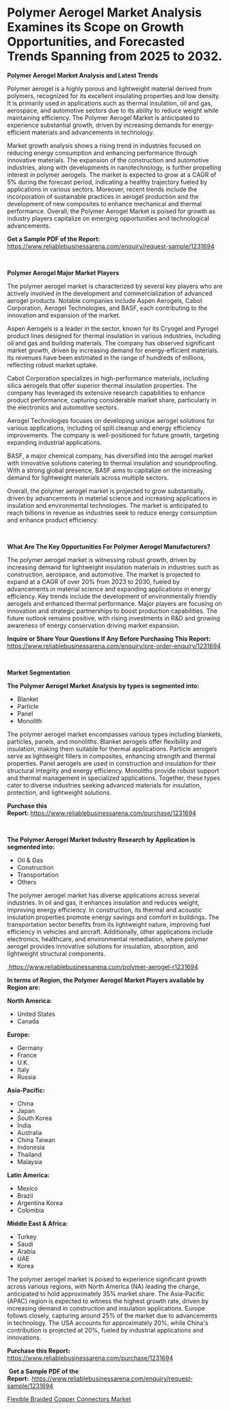 <p><h1>Polymer Aerogel Market Analysis Examines its Scope on Growth Opportunities, and Forecasted Trends Spanning from 2025 to 2032.</h1></p><p><strong>Polymer Aerogel Market Analysis and Latest Trends</strong></p>
<p><p>Polymer aerogel is a highly porous and lightweight material derived from polymers, recognized for its excellent insulating properties and low density. It is primarily used in applications such as thermal insulation, oil and gas, aerospace, and automotive sectors due to its ability to reduce weight while maintaining efficiency. The Polymer Aerogel Market is anticipated to experience substantial growth, driven by increasing demands for energy-efficient materials and advancements in technology.</p><p>Market growth analysis shows a rising trend in industries focused on reducing energy consumption and enhancing performance through innovative materials. The expansion of the construction and automotive industries, along with developments in nanotechnology, is further propelling interest in polymer aerogels. The market is expected to grow at a CAGR of 5% during the forecast period, indicating a healthy trajectory fueled by applications in various sectors. Moreover, recent trends include the incorporation of sustainable practices in aerogel production and the development of new composites to enhance mechanical and thermal performance. Overall, the Polymer Aerogel Market is poised for growth as industry players capitalize on emerging opportunities and technological advancements.</p></p>
<p><strong>Get a Sample PDF of the Report:&nbsp;</strong> <a href="https://www.reliablebusinessarena.com/enquiry/request-sample/1231694?utm_campaign=3062&utm_medium=2&utm_source=Github&utm_content=ia&utm_term=02042025&utm_id=polymer-aerogel">https://www.reliablebusinessarena.com/enquiry/request-sample/1231694</a></p>
<p>&nbsp;</p>
<p><strong>Polymer Aerogel Major Market Players</strong></p>
<p><p>The polymer aerogel market is characterized by several key players who are actively involved in the development and commercialization of advanced aerogel products. Notable companies include Aspen Aerogels, Cabot Corporation, Aerogel Technologies, and BASF, each contributing to the innovation and expansion of the market.</p><p>Aspen Aerogels is a leader in the sector, known for its Cryogel and Pyrogel product lines designed for thermal insulation in various industries, including oil and gas and building materials. The company has observed significant market growth, driven by increasing demand for energy-efficient materials. Its revenues have been estimated in the range of hundreds of millions, reflecting robust market uptake.</p><p>Cabot Corporation specializes in high-performance materials, including silica aerogels that offer superior thermal insulation properties. The company has leveraged its extensive research capabilities to enhance product performance, capturing considerable market share, particularly in the electronics and automotive sectors.</p><p>Aerogel Technologies focuses on developing unique aerogel solutions for various applications, including oil spill cleanup and energy efficiency improvements. The company is well-positioned for future growth, targeting expanding industrial applications.</p><p>BASF, a major chemical company, has diversified into the aerogel market with innovative solutions catering to thermal insulation and soundproofing. With a strong global presence, BASF aims to capitalize on the increasing demand for lightweight materials across multiple sectors.</p><p>Overall, the polymer aerogel market is projected to grow substantially, driven by advancements in material science and increasing applications in insulation and environmental technologies. The market is anticipated to reach billions in revenue as industries seek to reduce energy consumption and enhance product efficiency.</p></p>
<p>&nbsp;</p>
<p><strong>What Are The Key Opportunities For Polymer Aerogel Manufacturers?</strong></p>
<p><p>The polymer aerogel market is witnessing robust growth, driven by increasing demand for lightweight insulation materials in industries such as construction, aerospace, and automotive. The market is projected to expand at a CAGR of over 20% from 2023 to 2030, fueled by advancements in material science and expanding applications in energy efficiency. Key trends include the development of environmentally friendly aerogels and enhanced thermal performance. Major players are focusing on innovation and strategic partnerships to boost production capabilities. The future outlook remains positive, with rising investments in R&D and growing awareness of energy conservation driving market expansion.</p></p>
<p><strong>Inquire or Share Your Questions If Any Before Purchasing This Report:</strong> <a href="https://www.reliablebusinessarena.com/enquiry/pre-order-enquiry/1231694?utm_campaign=3062&utm_medium=2&utm_source=Github&utm_content=ia&utm_term=02042025&utm_id=polymer-aerogel">https://www.reliablebusinessarena.com/enquiry/pre-order-enquiry/1231694</a></p>
<p>&nbsp;</p>
<p><strong>Market Segmentation</strong></p>
<p><strong>The Polymer Aerogel Market Analysis by types is segmented into:</strong></p>
<p><ul><li>Blanket</li><li>Particle</li><li>Panel</li><li>Monolith</li></ul></p>
<p><p>The polymer aerogel market encompasses various types including blankets, particles, panels, and monoliths. Blanket aerogels offer flexibility and insulation, making them suitable for thermal applications. Particle aerogels serve as lightweight fillers in composites, enhancing strength and thermal properties. Panel aerogels are used in construction and insulation for their structural integrity and energy efficiency. Monoliths provide robust support and thermal management in specialized applications. Together, these types cater to diverse industries seeking advanced materials for insulation, protection, and lightweight solutions.</p></p>
<p><strong>Purchase this Report:&nbsp;</strong><a href="https://www.reliablebusinessarena.com/purchase/1231694?utm_campaign=3062&utm_medium=2&utm_source=Github&utm_content=ia&utm_term=02042025&utm_id=polymer-aerogel">https://www.reliablebusinessarena.com/purchase/1231694</a></p>
<p>&nbsp;</p>
<p><strong>The Polymer Aerogel Market Industry Research by Application is segmented into:</strong></p>
<p><ul><li>Oil & Gas</li><li>Construction</li><li>Transportation</li><li>Others</li></ul></p>
<p><p>The polymer aerogel market has diverse applications across several industries. In oil and gas, it enhances insulation and reduces weight, improving energy efficiency. In construction, its thermal and acoustic insulation properties promote energy savings and comfort in buildings. The transportation sector benefits from its lightweight nature, improving fuel efficiency in vehicles and aircraft. Additionally, other applications include electronics, healthcare, and environmental remediation, where polymer aerogel provides innovative solutions for insulation, absorption, and lightweight structural components.</p></p>
<p><a href="https://www.reliablebusinessarena.com/polymer-aerogel-r1231694?utm_campaign=3062&utm_medium=2&utm_source=Github&utm_content=ia&utm_term=02042025&utm_id=polymer-aerogel">&nbsp;https://www.reliablebusinessarena.com/polymer-aerogel-r1231694</a></p>
<p><strong>In terms of Region, the Polymer Aerogel Market Players available by Region are:</strong></p>
<p>
    <p> <strong> North America: </strong>
        <ul>
            <li>United States</li>
            <li>Canada</li>
        </ul>
        </p> 
    <p> <strong> Europe: </strong>
        <ul>
            <li>Germany</li>
            <li>France</li>
            <li>U.K.</li>
            <li>Italy</li>
            <li>Russia</li>
        </ul>
        </p> 
    <p> <strong> Asia-Pacific: </strong>
        <ul>
            <li>China</li>
            <li>Japan</li>
            <li>South Korea</li>
            <li>India</li>
            <li>Australia</li>
            <li>China Taiwan</li>
            <li>Indonesia</li>
            <li>Thailand</li>
            <li>Malaysia</li>
        </ul>
        </p> 
    <p> <strong> Latin America: </strong>
        <ul>
            <li>Mexico</li>
            <li>Brazil</li>
            <li>Argentina Korea</li>
            <li>Colombia</li>
        </ul>
        </p> 
    <p> <strong> Middle East & Africa: </strong>
        <ul>
            <li>Turkey</li>
            <li>Saudi</li>
            <li>Arabia</li>
            <li>UAE</li>
            <li>Korea</li>
        </ul>
    </p>
    </p>
<p><p>The polymer aerogel market is poised to experience significant growth across various regions, with North America (NA) leading the charge, anticipated to hold approximately 35% market share. The Asia-Pacific (APAC) region is expected to witness the highest growth rate, driven by increasing demand in construction and insulation applications. Europe follows closely, capturing around 25% of the market due to advancements in technology. The USA accounts for approximately 20%, while China's contribution is projected at 20%, fueled by industrial applications and innovations.</p></p>
<p><strong>Purchase this Report: </strong><a href="https://www.reliablebusinessarena.com/purchase/1231694?utm_campaign=3062&utm_medium=2&utm_source=Github&utm_content=ia&utm_term=02042025&utm_id=polymer-aerogel">https://www.reliablebusinessarena.com/purchase/1231694</a></p>
<p>&nbsp;<strong>Get a Sample PDF of the Report:&nbsp;&nbsp;</strong><a href="https://www.reliablebusinessarena.com/enquiry/request-sample/1231694?utm_campaign=3062&utm_medium=2&utm_source=Github&utm_content=ia&utm_term=02042025&utm_id=polymer-aerogel">https://www.reliablebusinessarena.com/enquiry/request-sample/1231694</a></p>
<p><strong></strong></p>
<p><p><a href="https://github.com/kaloyhboosh/Market-Research-Report-List-1/blob/main/flexible-braided-copper-connectors-market.md?utm_campaign=3062&utm_medium=2&utm_source=Github&utm_content=ia&utm_term=02042025&utm_id=polymer-aerogel">Flexible Braided Copper Connectors Market</a></p></p>